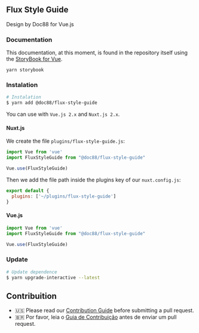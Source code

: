 ## Flux Style Guide

Design by Doc88 for Vue.js

### Documentation

This documentation, at this moment, is found in the repository itself using the [StoryBook for Vue](https://storybook.js.org/docs/guides/guide-vue/).
```
yarn storybook
```
### Instalation

``` bash
# Instalation
$ yarn add @doc88/flux-style-guide
```

You can use with `Vue.js 2.x` and `Nuxt.js 2.x`.

#### Nuxt.js

We create the file `plugins/flux-style-guide.js`:

``` js
import Vue from 'vue'
import FluxStyleGuide from "@doc88/flux-style-guide"

Vue.use(FluxStyleGuide)
```

Then we add the file path inside the plugins key of our `nuxt.config.js`:

``` js
export default {
  plugins: ['~/plugins/flux-style-guide']
}
```

#### Vue.js

``` js
import Vue from 'vue'
import FluxStyleGuide from "@doc88/flux-style-guide"

Vue.use(FluxStyleGuide)
```

### Update

``` bash
# Update dependence
$ yarn upgrade-interactive --latest
```

## Contribuition

- 🇺🇸 Please read our [Contribution Guide](.github/en/CONTRIBUTING.md) before submitting a pull request.
- 🇧🇷 Por favor, leia o [Guia de Contribuição](.github/pt-br/CONTRIBUTING.md) antes de enviar um pull request.
